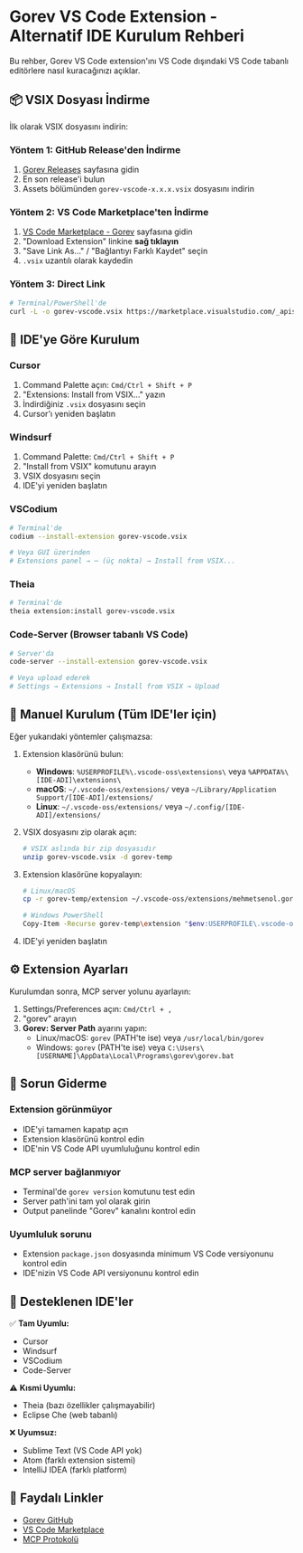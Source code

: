 # Gorev VS Code Extension - Alternatif IDE Kurulum Rehberi

Bu rehber, Gorev VS Code extension'ını VS Code dışındaki VS Code tabanlı editörlere nasıl kuracağınızı açıklar.

## 📦 VSIX Dosyası İndirme

İlk olarak VSIX dosyasını indirin:

### Yöntem 1: GitHub Release'den İndirme
1. [Gorev Releases](https://github.com/msenol/Gorev/releases) sayfasına gidin
2. En son release'i bulun
3. Assets bölümünden `gorev-vscode-x.x.x.vsix` dosyasını indirin

### Yöntem 2: VS Code Marketplace'ten İndirme
1. [VS Code Marketplace - Gorev](https://marketplace.visualstudio.com/items?itemName=mehmetsenol.gorev-vscode) sayfasına gidin
2. "Download Extension" linkine **sağ tıklayın**
3. "Save Link As..." / "Bağlantıyı Farklı Kaydet" seçin
4. `.vsix` uzantılı olarak kaydedin

### Yöntem 3: Direct Link
```bash
# Terminal/PowerShell'de
curl -L -o gorev-vscode.vsix https://marketplace.visualstudio.com/_apis/public/gallery/publishers/mehmetsenol/vsextensions/gorev-vscode/latest/vspackage
```

## 🚀 IDE'ye Göre Kurulum

### Cursor
1. Command Palette açın: `Cmd/Ctrl + Shift + P`
2. "Extensions: Install from VSIX..." yazın
3. İndirdiğiniz `.vsix` dosyasını seçin
4. Cursor'ı yeniden başlatın

### Windsurf
1. Command Palette: `Cmd/Ctrl + Shift + P`
2. "Install from VSIX" komutunu arayın
3. VSIX dosyasını seçin
4. IDE'yi yeniden başlatın

### VSCodium
```bash
# Terminal'de
codium --install-extension gorev-vscode.vsix

# Veya GUI üzerinden
# Extensions panel → ⋯ (üç nokta) → Install from VSIX...
```

### Theia
```bash
# Terminal'de
theia extension:install gorev-vscode.vsix
```

### Code-Server (Browser tabanlı VS Code)
```bash
# Server'da
code-server --install-extension gorev-vscode.vsix

# Veya upload ederek
# Settings → Extensions → Install from VSIX → Upload
```

## 🔧 Manuel Kurulum (Tüm IDE'ler için)

Eğer yukarıdaki yöntemler çalışmazsa:

1. Extension klasörünü bulun:
   - **Windows**: `%USERPROFILE%\.vscode-oss\extensions\` veya `%APPDATA%\[IDE-ADI]\extensions\`
   - **macOS**: `~/.vscode-oss/extensions/` veya `~/Library/Application Support/[IDE-ADI]/extensions/`
   - **Linux**: `~/.vscode-oss/extensions/` veya `~/.config/[IDE-ADI]/extensions/`

2. VSIX dosyasını zip olarak açın:
   ```bash
   # VSIX aslında bir zip dosyasıdır
   unzip gorev-vscode.vsix -d gorev-temp
   ```

3. Extension klasörüne kopyalayın:
   ```bash
   # Linux/macOS
   cp -r gorev-temp/extension ~/.vscode-oss/extensions/mehmetsenol.gorev-vscode-0.2.0

   # Windows PowerShell
   Copy-Item -Recurse gorev-temp\extension "$env:USERPROFILE\.vscode-oss\extensions\mehmetsenol.gorev-vscode-0.2.0"
   ```

4. IDE'yi yeniden başlatın

## ⚙️ Extension Ayarları

Kurulumdan sonra, MCP server yolunu ayarlayın:

1. Settings/Preferences açın: `Cmd/Ctrl + ,`
2. "gorev" arayın
3. **Gorev: Server Path** ayarını yapın:
   - Linux/macOS: `gorev` (PATH'te ise) veya `/usr/local/bin/gorev`
   - Windows: `gorev` (PATH'te ise) veya `C:\Users\[USERNAME]\AppData\Local\Programs\gorev\gorev.bat`

## 🐛 Sorun Giderme

### Extension görünmüyor
- IDE'yi tamamen kapatıp açın
- Extension klasörünü kontrol edin
- IDE'nin VS Code API uyumluluğunu kontrol edin

### MCP server bağlanmıyor
- Terminal'de `gorev version` komutunu test edin
- Server path'ini tam yol olarak girin
- Output panelinde "Gorev" kanalını kontrol edin

### Uyumluluk sorunu
- Extension `package.json` dosyasında minimum VS Code versiyonunu kontrol edin
- IDE'nizin VS Code API versiyonunu kontrol edin

## 📝 Desteklenen IDE'ler

✅ **Tam Uyumlu:**
- Cursor
- Windsurf
- VSCodium
- Code-Server

⚠️ **Kısmi Uyumlu:**
- Theia (bazı özellikler çalışmayabilir)
- Eclipse Che (web tabanlı)

❌ **Uyumsuz:**
- Sublime Text (VS Code API yok)
- Atom (farklı extension sistemi)
- IntelliJ IDEA (farklı platform)

## 🔗 Faydalı Linkler

- [Gorev GitHub](https://github.com/msenol/Gorev)
- [VS Code Marketplace](https://marketplace.visualstudio.com/items?itemName=mehmetsenol.gorev-vscode)
- [MCP Protokolü](https://github.com/modelcontextprotocol)
